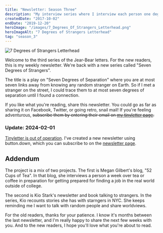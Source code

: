 ```yaml
---
title: "Newsletter: Season Three"
description: "My interview series where I interview each person one degree of separation at a time. We talk along the theme of communication and connection. At the end of our conversation, I ask the interviewee to choose the next person to interview. I repeat this 7 times. We learn what it means to be connected and how to reach out to people we may not know."
createdDate: "2017-10-02"
endDate: "2019-12-20"
heroImage: "/images/7_Degrees_Of_Strangers_Letterhead.png"
heroImageAlt: "7 Degrees of Strangers Letterhead"
tag: "season_3"
---
```


![7 Degrees of Strangers Letterhead](/images/7_Degrees_Of_Strangers_Letterhead.png)

Welcome to the third series of the Jear-Bear letters. For the new readers, this is my weekly newsletter. We're back with a new series called "Seven Degrees of Strangers".

The title is a play on "Seven Degrees of Separation" where you are at most seven links away from knowing any random stranger on Earth. So if I met a stranger on the street, I could trace them to at most seven degrees of separation until I found a connection.

If you like what you're reading, share this newsletter. You could go as far as sharing it on Facebook, Twitter, or going retro, snail mail! If you're feeling adventurous, ~~subscribe them by entering their email on [my tinyletter page](https://tinyletter.com/jeremywong/).~~ 

### Update: 2024-02-01

[Tinyletter is out of operation](https://mailchi.mp/85e4c601669a/tinylettersunsetcurrent-221169). I've created a new newsletter using button.down, which you can subscribe to on the [newsletter page](/curation/newsletter#subscribe).

## Addendum

The project is a mix of two projects. The first is Megan Gilbert's blog, "52 Cups of Tea". In that blog, she interviews a person a week over tea or coffee in preparation for getting prepared for finding a job in the real world outside of college.

The second is Kio Stark's newsletter and book talking to strangers. In the series, Kio recounts stories she has with starngers in NYC. She keeps reminding me I want to talk with random people and share worldviews.

For the old readers, thanks for your patience. I know it's months between the last newsletter, and I'm really happy to share the next few weeks with you. And to the new readers, I hope you'll love what you're about to read.
